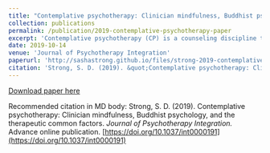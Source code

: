 ```yaml
---
title: "Contemplative psychotherapy: Clinician mindfulness, Buddhist psychology, and the therapeutic common factors."
collection: publications
permalink: /publication/2019-contemplative-psychotherapy-paper
excerpt: 'Contemplative psychotherapy (CP) is a counseling discipline that integrates psychotherapy training, clinician mindfulness, and Buddhism. This review articulates CP as developed at Naropa University, contextualizes its core concepts and practices with regard to the common therapeutic factors, and briefly reviews the Buddhist frameworks, theories of pathology, and interventions that characterize CP.'
date: 2019-10-14
venue: 'Journal of Psychotherapy Integration'
paperurl: 'http://sashastrong.github.io/files/strong-2019-contemplative-psychotherapy-and-the-common-factors.pdf'
citation: 'Strong, S. D. (2019). &quot;Contemplative psychotherapy: Clinician mindfulness, Buddhist psychology, and the therapeutic common factors.&quot; <i>Journal of Psychotherapy Integration</i>. Advance online publication. [https://doi.org/10.1037/int0000191](https://doi.org/10.1037/int0000191)'
---
```




[Download paper here](http://sashastrong.github.io/files/strong-2019-contemplative-psychotherapy-and-the-common-factors.pdf)

Recommended citation in MD body: Strong, S. D. (2019). Contemplative psychotherapy: Clinician mindfulness, Buddhist psychology, and the therapeutic common factors. <i>Journal of Psychotherapy Integration.</i> Advance online publication. [https://doi.org/10.1037/int0000191](https://doi.org/10.1037/int0000191)